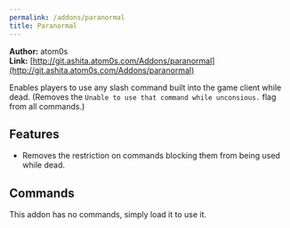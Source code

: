 ```yaml
---
permalink: /addons/paranormal
title: Paranormal
---
```


**Author:** atom0s<br/>
**Link:** [http://git.ashita.atom0s.com/Addons/paranormal](http://git.ashita.atom0s.com/Addons/paranormal)

Enables players to use any slash command built into the game client while dead. (Removes the `Unable to use that command while unconsious.` flag from all commands.)

## Features

  * Removes the restriction on commands blocking them from being used while dead.

## Commands

This addon has no commands, simply load it to use it.